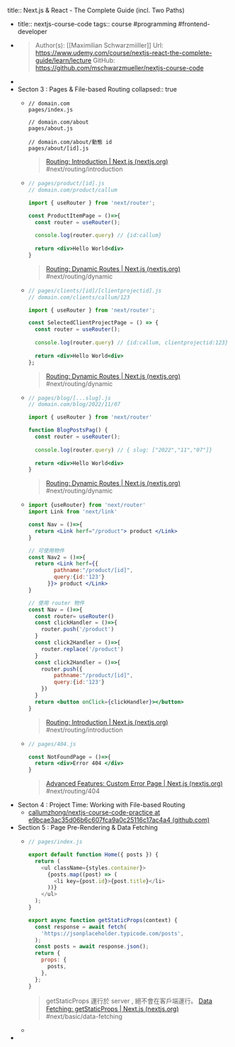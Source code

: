 title:: Next.js & React - The Complete Guide (incl. Two Paths)

- title:: nextjs-course-code
  tags:: course #programming #frontend-developer
- >Author(s): [[Maximilian Schwarzmiiller]]
  Url: https://www.udemy.com/course/nextjs-react-the-complete-guide/learn/lecture
  GitHub: https://github.com/mschwarzmueller/nextjs-course-code
-
- Secton 3 : Pages & File-based Routing
  collapsed:: true
	- ```
	  // domain.com
	  pages/index.js
	  
	  // domain.com/about
	  pages/about.js
	  
	  // domain.com/about/動態 id
	  pages/about/[id].js
	  ```
	  >[Routing: Introduction | Next.js (nextjs.org)](https://nextjs.org/docs/routing/introduction)
	  #next/routing/introduction
	- ```jsx
	  // pages/product/[id].js
	  // domain.com/product/callum
	  
	  import { useRouter } from 'next/router';
	  
	  const ProductItemPage = ()=>{
	    const router = useRouter();
	    
	    console.log(router.query) // {id:callum}
	    
	    return <div>Hello World<div>
	  }
	  ```
	  >[Routing: Dynamic Routes | Next.js (nextjs.org)](https://nextjs.org/docs/routing/dynamic-routes)
	  #next/routing/dynamic
	- ```jsx
	  // pages/clients/[id]/[clientprojectid].js
	  // domain.com/clients/callum/123
	  
	  import { useRouter } from 'next/router';
	  
	  const SelectedClientProjectPage = () => {
	    const router = useRouter();
	    
	    console.log(router.query) // {id:callum, clientprojectid:123}
	    
	    return <div>Hello World<div>
	  };
	  ```
	  >[Routing: Dynamic Routes | Next.js (nextjs.org)](https://nextjs.org/docs/routing/dynamic-routes)
	  #next/routing/dynamic
	- ```jsx
	  // pages/blog/[...slug].js
	  // domain.com/blog/2022/11/07
	  
	  import { useRouter } from 'next/router'
	  
	  function BlogPostsPag() {
	    const router = useRouter();
	    
	    console.log(router.query) // { slug: ["2022","11","07"]}
	    
	    return <div>Hello World<div>
	  }
	  ```
	  > [Routing: Dynamic Routes | Next.js (nextjs.org)](https://nextjs.org/docs/routing/dynamic-routes#catch-all-routes)
	  #next/routing/dynamic
	- ```jsx
	  import {useRouter} from 'next/router'
	  import Link from 'next/link'
	  
	  const Nav = ()=>{
	  	return <Link herf="/product"> product </Link> 
	  }
	  
	  // 可使用物件
	  const Nav2 = ()=>{
	  	return <Link herf={{
	          pathname:"/product/[id]",
	          query:{id:'123'}
	        }}> product </Link> 
	  }
	  
	  // 使用 router 物件
	  const Nav = ()=>{
	    const router= useRouter()
	    const clickHandler = ()=>{
	      router.push('/product')
	    }
	    const click2Handler = ()=>{
	      router.replace('/product')
	    }
	    const click2Handler = ()=>{
	      router.push({
	          pathname:"/product/[id]",
	          query:{id:'123'}
	      })
	    }
	    return <button onClick={clickHandler}></button>
	  }
	  ```
	  > [Routing: Introduction | Next.js (nextjs.org)](https://nextjs.org/docs/routing/introduction#linking-between-pages)
	  #next/routing/introduction
	- ```jsx
	  // pages/404.js
	  
	  const NotFoundPage = ()=>{
	    return <div>Error 404 </div>
	  }
	  ```
	  >[Advanced Features: Custom Error Page | Next.js (nextjs.org)](https://nextjs.org/docs/advanced-features/custom-error-page#404-page)
	  #next/routing/404
- Secton 4 : Project Time: Working with File-based Routing
	- [callumzhong/nextjs-course-code-practice at e9bcae3ac35d06b6c607fca9a0c25116c17ac4a4 (github.com)](https://github.com/callumzhong/nextjs-course-code-practice/tree/e9bcae3ac35d06b6c607fca9a0c25116c17ac4a4)
- Section 5 : Page Pre-Rendering & Data Fetching
	- ```js
	  // pages/index.js
	  
	  export default function Home({ posts }) {
	    return (
	      <ul className={styles.container}>
	        {posts.map((post) => (
	          <li key={post.id}>{post.title}</li>
	        ))}
	      </ul>
	    );
	  }
	  
	  export async function getStaticProps(context) {
	    const response = await fetch(
	      'https://jsonplaceholder.typicode.com/posts',
	    );
	    const posts = await response.json();
	    return {
	      props: {
	        posts,
	      },
	    };
	  }
	  ```
	  > getStaticProps  運行於 server , 絕不會在客戶端運行。
	  [Data Fetching: getStaticProps | Next.js (nextjs.org)](https://nextjs.org/docs/basic-features/data-fetching/get-static-props)
	  #next/basic/data-fetching
	-
-